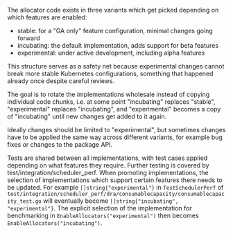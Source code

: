 The allocator code exists in three variants which get picked depending on which
features are enabled:
- stable: for a "GA only" feature configuration, minimal changes going forward
- incubating: the default implementation, adds support for beta features
- experimental: under active development, including alpha features

This structure serves as a safety net because experimental changes cannot break
more stable Kubernetes configurations, something that happened already once
despite careful reviews.

The goal is to rotate the implementations wholesale instead of copying
individual code chunks, i.e. at some point "incubating" replaces "stable",
"experimental" replaces "incubating", and "experimental" becomes a copy of
"incubating" until new changes get added to it again.

Ideally changes should be limited to "experimental", but sometimes changes have
to be applied the same way across different variants, for example bug fixes
or changes to the package API.

Tests are shared between all implementations, with test cases applied depending
on what features they require. Further testing is covered by
test/integration/scheduler_perf. When promoting implementations, the selection
of implementations which support certain features there needs to be
updated. For example `[]string{"experimental"}` in `TestSchedulerPerf` of
`test/integration/scheduler_perf/dra/consumablecapacity/consumablecapacity_test.go`
will eventually become `[]string{"incubating", "experimental"}`. The explicit
selection of the implementation for benchmarking in
`EnableAllocators("experimental")` then becomes `EnableAllocators("incubating")`.
